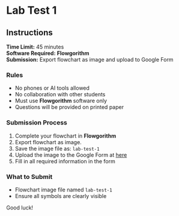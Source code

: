 # Lab Test 1

## Instructions

**Time Limit:** 45 minutes  
**Software Required:** **Flowgorithm**  
**Submission:** Export flowchart as image and upload to Google Form

### Rules
- No phones or AI tools allowed
- No collaboration with other students
- Must use **Flowgorithm** software only
- Questions will be provided on printed paper

### Submission Process
1. Complete your flowchart in **Flowgorithm**
2. Export flowchart as image.
3. Save the image file as: `lab-test-1`
4. Upload the image to the Google Form at [here](https://forms.gle/5MNe2EgMeYiN5itUA)
5. Fill in all required information in the form

### What to Submit
- Flowchart image file named `lab-test-1`
- Ensure all symbols are clearly visible

Good luck!